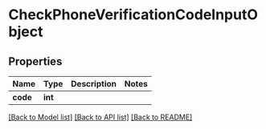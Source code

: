 # CheckPhoneVerificationCodeInputObject

## Properties
Name | Type | Description | Notes
------------ | ------------- | ------------- | -------------
**code** | **int** |  | 

[[Back to Model list]](../README.md#documentation-for-models) [[Back to API list]](../README.md#documentation-for-api-endpoints) [[Back to README]](../README.md)


